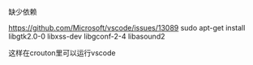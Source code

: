 
缺少依赖

https://github.com/Microsoft/vscode/issues/13089
sudo apt-get install libgtk2.0-0 libxss-dev libgconf-2-4 libasound2

这样在crouton里可以运行vscode
